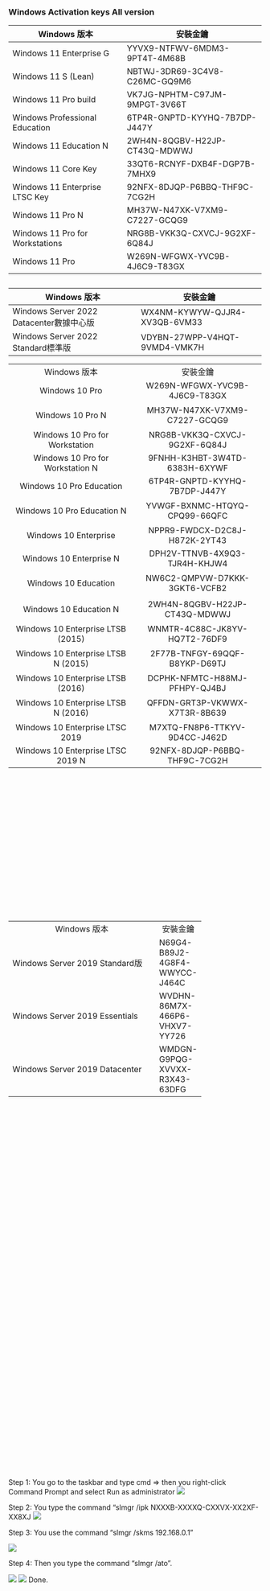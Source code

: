 </p><h3>Windows  Activation keys All version</h3><table id="tablepress-12" class="tablepress tablepress-id-12"><thead><tr class="row-1"><th class="column-1">Windows 版本 </th><th class="column-2">安裝金鑰</th></tr></thead><tbody><tr class="row-2"><td class="column-1">Windows 11 Enterprise G</td><td class="column-2"> YYVX9-NTFWV-6MDM3-9PT4T-4M68B</td></tr><tr class="row-3"><td class="column-1">Windows 11 S (Lean)</td><td class="column-2">NBTWJ-3DR69-3C4V8-C26MC-GQ9M6</td></tr><tr class="row-4"><td class="column-1">Windows 11 Pro build</td><td class="column-2">VK7JG-NPHTM-C97JM-9MPGT-3V66T</td></tr><tr class="row-5"><td class="column-1">Windows Professional Education</td><td class="column-2">6TP4R-GNPTD-KYYHQ-7B7DP-J447Y</td></tr><tr class="row-6"><td class="column-1">Windows 11 Education N</td><td class="column-2"> 2WH4N-8QGBV-H22JP-CT43Q-MDWWJ</td></tr><tr class="row-7"><td class="column-1">Windows 11 Core Key</td><td class="column-2">33QT6-RCNYF-DXB4F-DGP7B-7MHX9</td></tr><tr class="row-8"><td class="column-1">Windows 11 Enterprise LTSC Key</td><td class="column-2">92NFX-8DJQP-P6BBQ-THF9C-7CG2H</td></tr><tr class="row-9"><td class="column-1">Windows 11 Pro N</td><td class="column-2">MH37W-N47XK-V7XM9-C7227-GCQG9</td></tr><tr class="row-10"><td class="column-1">Windows 11 Pro for Workstations</td><td class="column-2">NRG8B-VKK3Q-CXVCJ-9G2XF-6Q84J</td></tr><tr class="row-11"><td class="column-1">Windows 11 Pro </td><td class="column-2">W269N-WFGWX-YVC9B-4J6C9-T83GX</td></tr></tbody></table>

<table class="table">
<caption class="visually-hidden"></caption>
<thead>
<tr>
<th>Windows 版本 </th>
<th>安裝金鑰</th>
</tr>
</thead>
<tbody>
<tr>
<td>Windows Server 2022 Datacenter數據中心版</td>
<td>WX4NM-KYWYW-QJJR4-XV3QB-6VM33</td>
</tr>
<tr>
<td>Windows Server 2022 Standard標準版</td>
<td>VDYBN-27WPP-V4HQT-9VMD4-VMK7H</td>
</tr>
</tbody>
</table>
</div>
<p><span id="ezoic-pub-ad-placeholder-147" class="ezoic-adpicker-ad"></span></p>          <nav class="pagination group">
</nav><!--/.pagination-->
</div>



<table style="height: 1092px;">
<tbody>
<tr style="height: 26px;">
<td style="text-align: center; width: 276px; height: 26px;">Windows 版本</td>
<td style="text-align: center; width: 68px; height: 26px;">安裝金鑰</td>

</tr>
<tr style="height: 26px;">
<td style="text-align: center; width: 276px; height: 26px;">Windows 10 Pro</td>
<td style="text-align: center; width: 288px; height: 26px;">W269N-WFGWX-YVC9B-4J6C9-T83GX</td>
</tr>
<tr style="height: 52px;">
<td style="text-align: center; width: 276px; height: 52px;">Windows 10 Pro N</td>
<td style="text-align: center; width: 288px; height: 52px;">MH37W-N47XK-V7XM9-C7227-GCQG9</td>
</tr>
<tr style="height: 26px;">
<td style="text-align: center; width: 276px; height: 26px;">Windows 10 Pro for Workstation</td>
<td style="text-align: center; width: 288px; height: 26px;">NRG8B-VKK3Q-CXVCJ-9G2XF-6Q84J</td>
</tr>
<tr style="height: 26px;">
<td style="text-align: center; width: 276px; height: 26px;">Windows 10 Pro for Workstation N</td>
<td style="text-align: center; width: 288px; height: 26px;">9FNHH-K3HBT-3W4TD-6383H-6XYWF</td>
</tr>
<tr style="height: 26px;">
<td style="text-align: center; width: 276px; height: 26px;">Windows 10 Pro Education</td>
<td style="text-align: center; width: 288px; height: 26px;">6TP4R-GNPTD-KYYHQ-7B7DP-J447Y</td>
</tr>
<tr style="height: 52px;">
<td style="text-align: center; width: 276px; height: 52px;">Windows 10 Pro Education N</td>
<td style="text-align: center; width: 288px; height: 52px;">YVWGF-BXNMC-HTQYQ-CPQ99-66QFC</td>
</tr>
<tr style="height: 26px;">
<td style="text-align: center; width: 276px; height: 26px;">Windows 10 Enterprise</td>
<td style="text-align: center; width: 288px; height: 26px;">NPPR9-FWDCX-D2C8J-H872K-2YT43</td>
</tr>
<tr style="height: 26px;">
<td style="text-align: center; width: 276px; height: 26px;">Windows 10 Enterprise N</td>
<td style="text-align: center; width: 288px; height: 26px;">DPH2V-TTNVB-4X9Q3-TJR4H-KHJW4</td>
</tr>
<tr style="height: 52px;">
<td style="text-align: center; width: 276px; height: 52px;">Windows 10 Education</td>
<td style="text-align: center; width: 288px; height: 52px;">NW6C2-QMPVW-D7KKK-3GKT6-VCFB2</td>
</tr>
<tr style="height: 52px;">
<td style="text-align: center; width: 276px; height: 52px;">Windows 10 Education N</td>
<td style="text-align: center; width: 288px; height: 52px;">2WH4N-8QGBV-H22JP-CT43Q-MDWWJ</td>
</tr>
<tr style="height: 26px;">
<td style="text-align: center; width: 276px; height: 26px;">Windows 10 Enterprise LTSB (2015)</td>
<td style="text-align: center; width: 288px; height: 26px;">WNMTR-4C88C-JK8YV-HQ7T2-76DF9</td>
</tr>
<tr style="height: 52px;">
<td style="text-align: center; width: 276px; height: 52px;">Windows 10 Enterprise LTSB N (2015)</td>
<td style="text-align: center; width: 288px; height: 52px;">2F77B-TNFGY-69QQF-B8YKP-D69TJ</td>
</tr>
<tr style="height: 26px;">
<td style="text-align: center; width: 276px; height: 26px;">Windows 10 Enterprise LTSB (2016)</td>
<td style="text-align: center; width: 288px; height: 26px;">DCPHK-NFMTC-H88MJ-PFHPY-QJ4BJ</td>
</tr>
<tr style="height: 52px;">
<td style="text-align: center; width: 276px; height: 52px;">Windows 10 Enterprise LTSB N (2016)</td>
<td style="text-align: center; width: 288px; height: 52px;">QFFDN-GRT3P-VKWWX-X7T3R-8B639</td>
</tr>
<tr style="height: 26px;">
<td style="text-align: center; width: 276px; height: 26px;">Windows 10 Enterprise LTSC 2019</td>
<td style="text-align: center; width: 288px; height: 26px;">M7XTQ-FN8P6-TTKYV-9D4CC-J462D</td>
</tr>
<tr>
<td style="text-align: center; width: 276px;">Windows 10 Enterprise LTSC 2019 N</td>
<td style="text-align: center; width: 288px;">92NFX-8DJQP-P6BBQ-THF9C-7CG2H</td>
</tbody>
</table>
</div>
<p><span id="ezoic-pub-ad-placeholder-147" class="ezoic-adpicker-ad"></span></p>          <nav class="pagination group">
</nav><!--/.pagination-->
</div>


<table style="height: 1092px;">
<tbody>
<tr style="height: 26px;">
<td style="text-align: center; width: 276px; height: 26px;">Windows 版本</td>
<td style="text-align: center; width: 68px; height: 26px;">安裝金鑰</td>

</tr>
<tr style="height: 26px;">
<td>Windows Server 2019 Standard版</td>
<td>N69G4-B89J2-4G8F4-WWYCC-J464C </td>
</tr>
<tr>
<td>Windows Server 2019 Essentials</td>
<td>WVDHN-86M7X-466P6-VHXV7-YY726</td>
</tr>
<td>Windows Server 2019 Datacenter</td>
<td>WMDGN-G9PQG-XVVXX-R3X43-63DFG</td>
</tr>
</div>
<p><span id="ezoic-pub-ad-placeholder-147" class="ezoic-adpicker-ad"></span></p>          <nav class="pagination group">
</nav><!--/.pagination-->
</div>


</tr>
</tbody>
</table>
</div>
<p><span id="ezoic-pub-ad-placeholder-147" class="ezoic-adpicker-ad"></span></p>          <nav class="pagination group">
</nav><!--/.pagination-->
</div>
Step 1: You go to the taskbar and type cmd => then you right-click Command Prompt and select Run as administrator
<img alt="      " src="https://i.ibb.co/m8j8PrS/Virtual-Box-Windows-11-21-07-2021-16-48-16.png"/>



Step 2: You type the command “slmgr /ipk NXXXB-XXXXQ-CXXVX-XX2XF-XX8XJ
<img alt="    " src="https://i.ibb.co/3pzGXDL/Virtual-Box-Windows-11-21-07-2021-16-48-16.png"/>

Step 3: You use the command “slmgr /skms 192.168.0.1” 

<img alt="    " src="https://i.ibb.co/rkXvgKh/image.png"/>

Step 4: Then you type the command “slmgr /ato”.

<img alt="   " src="https://i.ibb.co/N3Rx9kK/2.png"/>

<img alt="   " src="https://i.ibb.co/4T3JVHT/3.png"/>
Done.

</div>






